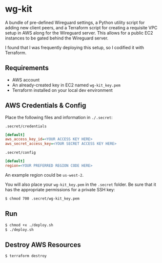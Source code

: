 # wg-kit

A bundle of pre-defined Wireguard settings, a Python utility script for adding new client peers, and a Terraform script for creating a requisite VPC setup in AWS along for the Wireguard server. This allows for a public EC2 instances to be gated behind the Wireguard server.

I found that I was frequently deploying this setup, so I codified it with Terraform.

## Requirements

- AWS account
- An already-created key in EC2 named `wg-kit_key.pem`
- Terraform installed on your local dev environment

## AWS Credentials & Config

Place the following files and information in `./.secret`:

`.secret/credentials`
```ini
[default]
aws_access_key_id=<YOUR ACCESS KEY HERE>
aws_secret_access_key=<YOUR SECRET ACCESS KEY HERE>
```

`.secret/config`
```ini
[default]
region=<YOUR PREFERRED REGION CODE HERE>
```

An example region could be `us-west-2`.

You will also place your `wg-kit_key.pem` in the `.secret` folder. Be sure that it has the appropriate permissions for a private SSH key:

```sh
$ chmod 700 .secret/wg-kit_key.pem
```

## Run

```sh
$ chmod +x ./deploy.sh
$ ./deploy.sh
```

## Destroy AWS Resources

```sh
$ terraform destroy
```
